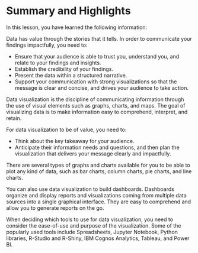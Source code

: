 # Summary and Highlights

In this lesson, you have learned the following information:

Data has value through the stories that it tells. In order to communicate your findings impactfully, you need to:

- Ensure that your audience is able to trust you, understand you, and relate to your findings and insights.
- Establish the credibility of your findings.
- Present the data within a structured narrative.
- Support your communication with strong visualizations so that the message is clear and concise, and drives your audience to take action.

Data visualization is the discipline of communicating information through the use of visual elements such as graphs, charts, and maps. The goal of visualizing data is to make information easy to comprehend, interpret, and retain.

For data visualization to be of value, you need to:

- Think about the key takeaway for your audience.
- Anticipate their information needs and questions, and then plan the visualization that delivers your message clearly and impactfully.

There are several types of graphs and charts available for you to be able to plot any kind of data, such as bar charts, column charts, pie charts, and line charts.

You can also use data visualization to build dashboards. Dashboards organize and display reports and visualizations coming from multiple data sources into a single graphical interface. They are easy to comprehend and allow you to generate reports on the go.

When deciding which tools to use for data visualization, you need to consider the ease-of-use and purpose of the visualization. Some of the popularly used tools include Spreadsheets, Jupyter Notebook, Python libraries, R-Studio and R-Shiny, IBM Cognos Analytics, Tableau, and Power BI.